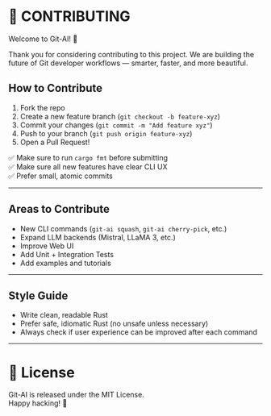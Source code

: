 # 🤝 CONTRIBUTING

Welcome to Git-AI! 🚀

Thank you for considering contributing to this project. We are building the future of Git developer workflows — smarter, faster, and more beautiful.

## How to Contribute

1. Fork the repo
2. Create a new feature branch (`git checkout -b feature-xyz`)
3. Commit your changes (`git commit -m "Add feature xyz"`)
4. Push to your branch (`git push origin feature-xyz`)
5. Open a Pull Request!

✅ Make sure to run `cargo fmt` before submitting  
✅ Make sure all new features have clear CLI UX  
✅ Prefer small, atomic commits

---

## Areas to Contribute

- New CLI commands (`git-ai squash`, `git-ai cherry-pick`, etc.)
- Expand LLM backends (Mistral, LLaMA 3, etc.)
- Improve Web UI
- Add Unit + Integration Tests
- Add examples and tutorials

---

## Style Guide

- Write clean, readable Rust
- Prefer safe, idiomatic Rust (no unsafe unless necessary)
- Always check if user experience can be improved after each command

---

# 📜 License

Git-AI is released under the MIT License.  
Happy hacking! 🚀
